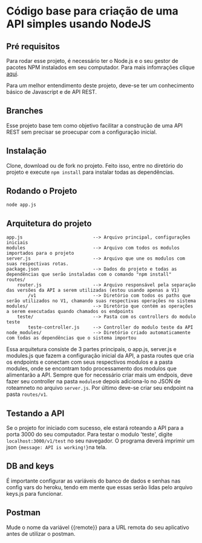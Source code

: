 # Código base para criação de uma API simples usando NodeJS

## Pré requisitos

Para rodar esse projeto, é necessário ter o Node.js e o seu gestor de pacotes NPM instalados em seu computador. Para mais infomrações clique [aqui](https://nodejs.org/).

Para um melhor entendimento deste projeto, deve-se ter um conhecimento básico de Javascript e de API REST.

## Branches

Esse projeto base tem como objetivo facilitar a construção de uma API REST sem precisar se proecupar com a configuração inicial.


## Instalação

Clone, download ou de fork no projeto. Feito isso, entre no diretório do projeto e execute `npm install` para instalar todas as dependências.

## Rodando o Projeto

    node app.js

## Arquitetura do projeto
    
    app.js                          --> Arquivo principal, configurações iniciais
    modules                         --> Arquivo com todos os modulos importados para o projeto
    server.js                       --> Arquivo que une os modulos com suas respectivas rotas.
    package.json                    --> Dados do projeto e todas as dependências que serão instaladas com o comando "npm install"
    routes/
        router.js                   --> Arquivo responsável pela separação das versões da API a serem utilizadas (estou usando apenas a V1)
            /v1                     --> Diretório com todos os paths que serão utilizados no V1, chamando suas respectivas operações no sistema
    modules/                        --> Diretório que contém as operações a serem executadas quando chamados os endpoints
        teste/                      --> Pasta com os controllers do modulo teste
            teste-controller.js     --> Controller do modulo teste da API
    node_modules/                   --> Diretório criado automaticamente com todas as dependências que o sistema importou

Essa arquitetura consiste de 3 partes principais, o app.js, server.js e modules.js que fazem a configuração inicial da API, a pasta routes que cria os endpoints e conectam com seus respectivos modulos e a pasta modules, onde se encontram todo processamento dos modulos que alimentarão a API. Sempre que for necessário criar mais um endpois, deve fazer seu controller na pasta ```modules```e depois adiciona-lo no JSON de roteamneto no arquivo ```server.js```. Por último deve-se criar seu endpoint na pasta ```routes/v1```.

## Testando a API

Se o projeto for iniciado com sucesso, ele estará roteando a API para a porta 3000 do seu computador. Para testar o modulo 'teste', digite ```localhost:3000/v1/test``` no seu navegador. O programa deverá imprimir um json ```{message: API is working!}```na tela.

## DB and keys

É importante configurar as variáveis do banco de dados e senhas nas config vars do heroku, tendo em mente que essas serão lidas pelo arquivo keys.js para funcionar.

## Postman

Mude o nome da variável {{remote}} para a URL remota do seu aplicativo antes de utilizar o postman.